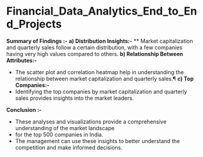 # Financial_Data_Analytics_End_to_End_Projects

**Summary of Findings :-**
**a) Distribution Insights:-**
** Market capitalization and quarterly sales follow a certain distribution, with a few companies having very high values compared to others.
**b) Relationship Between Attributes:-**
* The scatter plot and correlation heatmap help in understanding the relationship between market capitalization and quarterly sales.¶
**c) Top Companies:-**
* Identifying the top companies by market capitalization and quarterly sales provides insights into the market leaders.

**Conclusion :-**
* These analyses and visualizations provide a comprehensive understanding of the market landscape
* for the top 500 companies in India.
* The management can use these insights to better understand the competition and make informed decisions.
